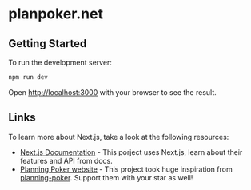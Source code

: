 # planpoker.net 


## Getting Started

To run the development server:

```bash
npm run dev
```

Open [http://localhost:3000](http://localhost:3000) with your browser to see the result.

## Links

To learn more about Next.js, take a look at the following resources:

- [Next.js Documentation](https://nextjs.org/docs) - This porject uses Next.js, learn about their features and API from docs.
- [Planning Poker website](https://planning-poker-agile.web.app/) - This project took huge inspiration from [planning-poker](https://github.com/hellomuthu23/planning-poker). Support them with your star as well!
